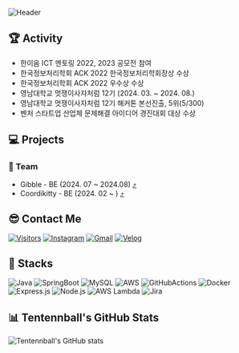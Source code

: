 ![Header](https://capsule-render.vercel.app/api?type=soft&color=auto&height=150&section=header&text=Welcome%20to%20my%20GitHub%20Profile&fontSize=40&animation=twinkling)

## 🏆 Activity
- 한이음 ICT 멘토링 2022, 2023 공모전 참여
- 한국정보처리학회 ACK 2022 한국정보처리학회장상 수상
- 한국정보처리학회 ACK 2022 우수상 수상
- 영남대학교 멋쟁이사자처럼 12기 (2024. 03. ~ 2024. 08.)
- 영남대학교 멋쟁이사자처럼 12기 해커톤 본선진출, 5위(5/300)
- 벤처 스타트업 산업체 문제해결 아이디어 경진대회 대상 수상

## 💻 Projects

### 👥 Team
- Gibble - BE (2024. 07 ~ 2024.08) [⤴](https://github.com/Likelion-YeungNam-Univ/12th-gibble-was)
- Coordikitty - BE (2024. 02 ~ ) [⤴](https://github.com/Coordikitty/coordikitty-BE)
## 😎 Contact Me
[![Visitors](https://hits.seeyoufarm.com/api/count/incr/badge.svg?url=https%3A%2F%2Fgithub.com%2FTentennball%2Fhit-counter&count_bg=%2379C83D&title_bg=%23555555&icon=&icon_color=%23E7E7E7&title=hits&edge_flat=false)](https://hits.seeyoufarm.com)
[![Instagram](https://img.shields.io/badge/Instagram-E4405F?style=flat-square&logo=instagram&logoColor=white)](https://instagram.com/hoo_nisxd)
[![Gmail](https://img.shields.io/badge/Gmail-D14836?style=flat-square&logo=gmail&logoColor=white)](mailto:tenteniball@gmail.com)
[![Velog](https://img.shields.io/badge/Velog-20C997?style=flat-square&logo=velog&logoColor=white)](https://velog.io/@lth8905)

## 📌 Stacks
![Java](https://img.shields.io/badge/Java-007396?style=flat-square&logo=java&logoColor=white)
![SpringBoot](https://img.shields.io/badge/SpringBoot-6DB33F?style=flat-square&logo=springboot&logoColor=white)
![MySQL](https://img.shields.io/badge/MySQL-4479A1?style=flat-square&logo=mysql&logoColor=white)
![AWS](https://img.shields.io/badge/AWS-232F3E?style=flat-square&logo=amazonaws&logoColor=white)
![GitHubActions](https://img.shields.io/badge/GitHubActions-2088FF?style=flat-square&logo=githubactions&logoColor=white)
![Docker](https://img.shields.io/badge/Docker-2496ED?style=flat-square&logo=docker&logoColor=white)
![Express.js](https://img.shields.io/badge/Express.js-000000?style=flat-square&logo=express&logoColor=white)
![Node.js](https://img.shields.io/badge/Node.js-339933?style=flat-square&logo=nodedotjs&logoColor=white)
![AWS Lambda](https://img.shields.io/badge/AWS%20Lambda-FF9900?style=flat-square&logo=awslambda&logoColor=white)
![Jira](https://img.shields.io/badge/Jira%20Software-0052CC?style=flat-square&logo=jira&logoColor=white)

## 📊 Tentennball's GitHub Stats
![Tentennball's GitHub stats](https://github-readme-stats.vercel.app/api?username=Tentennball&show_icons=true&theme=radical)
